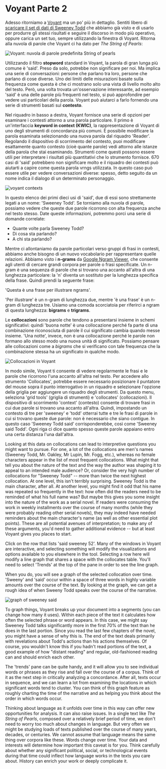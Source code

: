 # Voyant Parte 2

Adesso ritorniamo a [Voyant](https://voyant-tools.org) ma un po' più in dettaglio. Sentiti libero di [scaricare il set di dati di Sweeney Todd](https://github.com/ritategon/DH-INTRODUZIONE/blob/bd19078bc6c076386321cc7cb3623c2b1bcbe7d6/assets/the-string-of-pearls-full.txt) che abbiamo già visto e di usarlo per produrre gli stessi risultati e seguire il discorso in modo più operativo, oppure carica un set tuo, sempre utilizzando la finestra di Voyant. Ritorna alla nuvola di parole che Voyant ci ha dato per _The String of Pearls_:

![Voyant: nuvola di parole predefinita  String of pearls](../assets/reading-at-scale/voyant-word-cloud-default.jpg)

Utilizzando il filtro **stopword** standard in Voyant, la parola di gran lunga più comune è 'said'. Preso da solo, potrebbe non significare per noi. Ma implica una serie di conversazioni: persone che parlano tra loro, persone che parlano di cose diverse. Uno dei limiti delle misurazioni basate sulla frequenza come questa è che ci mostrano solo una vista di livello molto alto del testo. Però, una volta trovata un'osservazione interessante, ad esempio 'said' è una delle parole più frequenti nel testo, si può approfondire per vedere usi particolari della parola. Voyant può aiutarci a farlo fornendo una serie di strumenti basati sul **contesto**.

Nel riquadro in basso a destra, Voyant fornisce una serie di opzioni per esaminare i contesti attorno a una parola particolare. Il primo è un'interfaccia **keyword in context (KWIC)**, la rappresentazione di Voyant di uno degli strumenti di concordanza più comuni. È possibile modificare la parola esaminata selezionando una nuova parola dal riquadro 'Reader'. Regolando il dispositivo di scorrimento del contesto, puoi modificare esattamente quanto contesto (cioè quante parole) vedi attorno alle istanze della parola che stai esaminando. Strumenti come questi possono essere utili per interpretare i risultati più quantitativi che lo strumento fornisce. 670 casi di 'said' potrebbero non significare molto e il riquadro dei contesti può aiutarti a capire come questa parola vrngs utilizzata. In questo caso può essere utile per vedere conversazioni diverse: spesso, detto seguito da un nome indica il dialogo di un determinato personaggio.

![voyant contexts](../assets/reading-at-scale/voyant-contexts.jpg)

In questo elenco dei primi dieci usi di 'said', due di essi sono strettamente legati a un nome: 'Sweeney Todd'. Se torniamo alla nuvola di parole, possiamo vedere che queste due parole ricorrono con alta frequenza anche nel testo stesso. Date queste informazioni, potremmo porci  una serie di domande correlate:

* Quante volte parla Sweeney Todd?&#x20;
* Di cosa sta parlando?
* A chi sta parlando?

Mentre ci allontaniamo da parole particolari verso gruppi di frasi in contesti, abbiamo anche bisogno di un nuovo vocabolario per rappresentare quelle relazioni. Abbiamo visto i **n-grams** da [Google Ngram Viewer](https://books.google.com/ngrams), che consente agli utenti di cercare grandi corpora per parole o frasi specificate. Un n-gram è una sequenza di parole che si trovano una accanto all'altra di una lunghezza particolare: la 'n' diventa un sostituto per la lunghezza specifica della frase. Quindi prendi la seguente frase:

'Questa è una frase per illustrare ngrams'.

'Per illustrare' è un n-gram di lunghezza due, mentre 'è una frase' è un n-gram di lunghezza tre. Usiamo una comoda scorciatoia per riferirci a ngram di questa lunghezza: **bigrams** e **trigrams**.

Le **collocazioni** sono parole che tendono a presentarsi insieme in schemi significativi: quindi 'buona notte' è una collocazione perché fa parte di una combinazione riconosciuta di parole il cui significato cambia quando messe insieme. 'Una notte', invece, non è una collocazione perché le parole non formano allo stesso modo una nuova unità di significato. Possiamo pensare alle collocazioni come a _bigrams_ che si verificano con tale frequenza che la combinazione stessa ha un significato in qualche modo.

![Collocazioni in Voyant ](../assets/reading-at-scale/voyant-collocates.jpg)

In modo simile, Voyant ti consente di vedere regolarmente le frasi e le parole che ricorrono l'una accanto all'altra nel testo. Per accedere allo strumento 'Collocates', potrebbe essere necessario posizionare il puntatore del mouse sopra il punto interrogativo in un riquadro e selezionare l'opzione della griglia per aggiungere un riquadro degli strumenti. Da questo menu, seleziona  'grid tools'  (griglia di strumenti) e  'collocates' (collocazioni). Il dispositivo di scorrimento  'context' (contesto) consente di trovare frasi in cui due parole si trovano una accanto all'altra. Quindi, impostando un contesto di tre per 'sweeney' e 'todd' otterrai tutte e tre le frasi di parole in cui si trovano queste due parole: non è necessario che siano contigue. In questo caso 'Sweeney Todd said' corrisponderebbe, così come 'Sweeney said Todd'. Ogni riga ci dice quanto spesso queste parole appaiano entro una certa distanza l'una dall'altra.

Looking at this data on collocations can lead to interpretive questions you might want to pursue. For one, a lot of the collocations are men's names (Sweeney Todd, Mr. Oakley, Mr Lupin, Mr. Fogg, etc.), whereas no female characters appear in the list of most frequent collocations. What might that tell you about the nature of the text and the way the author was shaping it to appeal to an intended male audience? Or, consider the very high number of collocations for "Sweeney Todd" -- more than twice the next highest collocation. At one level, this isn't terribly surprising. Sweeney Todd is the main character, after all. At another level, you might find it odd that his name was repeated so frequently in the text: how often did the readers need to be reminded of what his full name was? But maybe this gives you some insight into the nature of the work as a serial novel. If readers were consuming the work in weekly installments over the course of many months (while they were probably reading other serial novels), they may indeed have needed reminders about the main character's name (as well as other essential plot points). These are all potential avenues of interpretation; to make any of these arguments, you'd need to gather additional evidence -- but at least Voyant gives you places to start.

Click on the row that lists 'said sweeney 52'. Many of the windows in Voyant are interactive, and selecting something will modify the visualizations and options available to you elsewhere in the tool. Selecting a row here will modify a line graph that shares a space with the collocates table. You'll need to select 'Trends' at the top of the pane in order to see the line graph.

When you do, you will see a graph of the selected collocation over time. 'Sweeny' and 'said' occur within a space of three words in highly variable amounts over the course of the text. By looking at the graph, we can get a rough idea of when Sweeny Todd speaks over the course of the narrative.

![graph of sweeney said](../assets/reading-at-scale/sweeney-said.jpg)

To graph things, Voyant breaks up your document into a segments (you can change how many it uses). Within each piece of the text it calculates how often the selected phrase or word appears. In this case, we might say Sweeney Todd talks significantly more in the first 70% of the text than he does in the last portion. Since you read the last few chapters of the novel, you might have a sense of why this is. The end of the text deals primarily with revelations about Todd's actions than his actions themselves. Of course, you wouldn't know this if you hadn't read portions of the text, a good example of how "distant reading" and regular, old-fashioned reading can and should enrich each other.

The 'trends' pane can be quite handy, and it will allow you to see individual words or phrases as they rise and fall over the course of a corpus. Think of it as the next step in critically analyzing a concordance. After all, texts occur in sequence, and we can learn a lot from examining the locations in which significant words tend to cluster. You can think of this graph feature as roughly charting the time of the narrative and as helping you think about the order in which words occur.

Thinking about language as it unfolds over time in this way can offer new opportunities for analysis. It can also raise issues. In a single text like _The String of Pearls_, composed over a relatively brief period of time, we don't need to worry too much about changes in language. But very often we might be studying loads of texts published over the course of many years, decades, or centuries. We cannot assume that language means the same thing over corpora like these. Words change over time. Your data and interests will determine how important this caveat is for you. Think carefully about whether any significant political, social, or technological events during that time could inflect how language works in the texts you care about. History can enrich your work or deeply complicate it.

